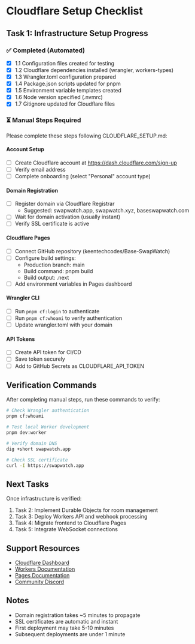 # Cloudflare Setup Checklist

## Task 1: Infrastructure Setup Progress

### ✅ Completed (Automated)
- [x] 1.1 Configuration files created for testing
- [x] 1.2 Cloudflare dependencies installed (wrangler, workers-types)
- [x] 1.3 Wrangler.toml configuration prepared
- [x] 1.4 Package.json scripts updated for pnpm
- [x] 1.5 Environment variable templates created
- [x] 1.6 Node version specified (.nvmrc)
- [x] 1.7 Gitignore updated for Cloudflare files

### ⏳ Manual Steps Required

Please complete these steps following CLOUDFLARE_SETUP.md:

#### Account Setup
- [ ] Create Cloudflare account at https://dash.cloudflare.com/sign-up
- [ ] Verify email address
- [ ] Complete onboarding (select "Personal" account type)

#### Domain Registration
- [ ] Register domain via Cloudflare Registrar
  - Suggested: swapwatch.app, swapwatch.xyz, baseswapwatch.com
- [ ] Wait for domain activation (usually instant)
- [ ] Verify SSL certificate is active

#### Cloudflare Pages
- [ ] Connect GitHub repository (keentechcodes/Base-SwapWatch)
- [ ] Configure build settings:
  - Production branch: main
  - Build command: pnpm build
  - Build output: .next
- [ ] Add environment variables in Pages dashboard

#### Wrangler CLI
- [ ] Run `pnpm cf:login` to authenticate
- [ ] Run `pnpm cf:whoami` to verify authentication
- [ ] Update wrangler.toml with your domain

#### API Tokens
- [ ] Create API token for CI/CD
- [ ] Save token securely
- [ ] Add to GitHub Secrets as CLOUDFLARE_API_TOKEN

## Verification Commands

After completing manual steps, run these commands to verify:

```bash
# Check Wrangler authentication
pnpm cf:whoami

# Test local Worker development
pnpm dev:worker

# Verify domain DNS
dig +short swapwatch.app

# Check SSL certificate
curl -I https://swapwatch.app
```

## Next Tasks

Once infrastructure is verified:
1. Task 2: Implement Durable Objects for room management
2. Task 3: Deploy Workers API and webhook processing
3. Task 4: Migrate frontend to Cloudflare Pages
4. Task 5: Integrate WebSocket connections

## Support Resources

- [Cloudflare Dashboard](https://dash.cloudflare.com)
- [Workers Documentation](https://developers.cloudflare.com/workers)
- [Pages Documentation](https://developers.cloudflare.com/pages)
- [Community Discord](https://discord.cloudflare.com)

## Notes

- Domain registration takes ~5 minutes to propagate
- SSL certificates are automatic and instant
- First deployment may take 5-10 minutes
- Subsequent deployments are under 1 minute